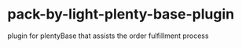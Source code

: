 # pack-by-light-plenty-base-plugin
plugin for plentyBase that assists the order fulfillment process
